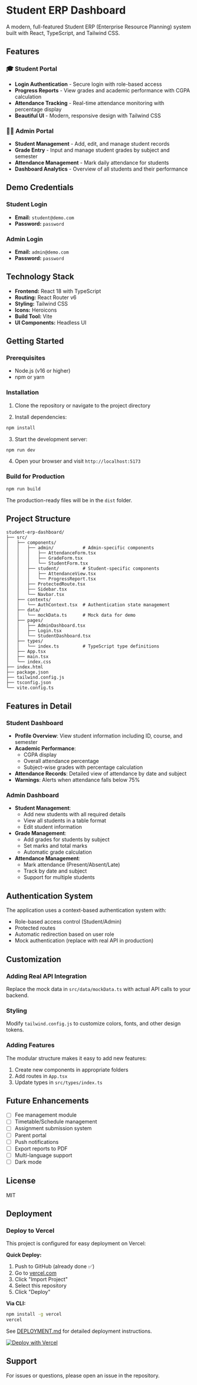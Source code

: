 # Student ERP Dashboard

A modern, full-featured Student ERP (Enterprise Resource Planning) system built with React, TypeScript, and Tailwind CSS.

## Features

### 🎓 Student Portal
- **Login Authentication** - Secure login with role-based access
- **Progress Reports** - View grades and academic performance with CGPA calculation
- **Attendance Tracking** - Real-time attendance monitoring with percentage display
- **Beautiful UI** - Modern, responsive design with Tailwind CSS

### 👨‍💼 Admin Portal
- **Student Management** - Add, edit, and manage student records
- **Grade Entry** - Input and manage student grades by subject and semester
- **Attendance Management** - Mark daily attendance for students
- **Dashboard Analytics** - Overview of all students and their performance

## Demo Credentials

### Student Login
- **Email:** `student@demo.com`
- **Password:** `password`

### Admin Login
- **Email:** `admin@demo.com`
- **Password:** `password`

## Technology Stack

- **Frontend:** React 18 with TypeScript
- **Routing:** React Router v6
- **Styling:** Tailwind CSS
- **Icons:** Heroicons
- **Build Tool:** Vite
- **UI Components:** Headless UI

## Getting Started

### Prerequisites
- Node.js (v16 or higher)
- npm or yarn

### Installation

1. Clone the repository or navigate to the project directory

2. Install dependencies:
```bash
npm install
```

3. Start the development server:
```bash
npm run dev
```

4. Open your browser and visit `http://localhost:5173`

### Build for Production

```bash
npm run build
```

The production-ready files will be in the `dist` folder.

## Project Structure

```
student-erp-dashboard/
├── src/
│   ├── components/
│   │   ├── admin/           # Admin-specific components
│   │   │   ├── AttendanceForm.tsx
│   │   │   ├── GradeForm.tsx
│   │   │   └── StudentForm.tsx
│   │   ├── student/         # Student-specific components
│   │   │   ├── AttendanceView.tsx
│   │   │   └── ProgressReport.tsx
│   │   ├── ProtectedRoute.tsx
│   │   ├── Sidebar.tsx
│   │   └── Navbar.tsx
│   ├── contexts/
│   │   └── AuthContext.tsx  # Authentication state management
│   ├── data/
│   │   └── mockData.ts      # Mock data for demo
│   ├── pages/
│   │   ├── AdminDashboard.tsx
│   │   ├── Login.tsx
│   │   └── StudentDashboard.tsx
│   ├── types/
│   │   └── index.ts         # TypeScript type definitions
│   ├── App.tsx
│   ├── main.tsx
│   └── index.css
├── index.html
├── package.json
├── tailwind.config.js
├── tsconfig.json
└── vite.config.ts
```

## Features in Detail

### Student Dashboard
- **Profile Overview**: View student information including ID, course, and semester
- **Academic Performance**: 
  - CGPA display
  - Overall attendance percentage
  - Subject-wise grades with percentage calculation
- **Attendance Records**: Detailed view of attendance by date and subject
- **Warnings**: Alerts when attendance falls below 75%

### Admin Dashboard
- **Student Management**:
  - Add new students with all required details
  - View all students in a table format
  - Edit student information
- **Grade Management**:
  - Add grades for students by subject
  - Set marks and total marks
  - Automatic grade calculation
- **Attendance Management**:
  - Mark attendance (Present/Absent/Late)
  - Track by date and subject
  - Support for multiple students

## Authentication System

The application uses a context-based authentication system with:
- Role-based access control (Student/Admin)
- Protected routes
- Automatic redirection based on user role
- Mock authentication (replace with real API in production)

## Customization

### Adding Real API Integration
Replace the mock data in `src/data/mockData.ts` with actual API calls to your backend.

### Styling
Modify `tailwind.config.js` to customize colors, fonts, and other design tokens.

### Adding Features
The modular structure makes it easy to add new features:
1. Create new components in appropriate folders
2. Add routes in `App.tsx`
3. Update types in `src/types/index.ts`

## Future Enhancements

- [ ] Fee management module
- [ ] Timetable/Schedule management
- [ ] Assignment submission system
- [ ] Parent portal
- [ ] Push notifications
- [ ] Export reports to PDF
- [ ] Multi-language support
- [ ] Dark mode

## License

MIT

## Deployment

### Deploy to Vercel

This project is configured for easy deployment on Vercel:

**Quick Deploy:**
1. Push to GitHub (already done ✅)
2. Go to [vercel.com](https://vercel.com)
3. Click "Import Project"
4. Select this repository
5. Click "Deploy"

**Via CLI:**
```bash
npm install -g vercel
vercel
```

See [DEPLOYMENT.md](./DEPLOYMENT.md) for detailed deployment instructions.

[![Deploy with Vercel](https://vercel.com/button)](https://vercel.com/new/clone?repository-url=https://github.com/ashurajs552-droid/ERP)

## Support

For issues or questions, please open an issue in the repository.
